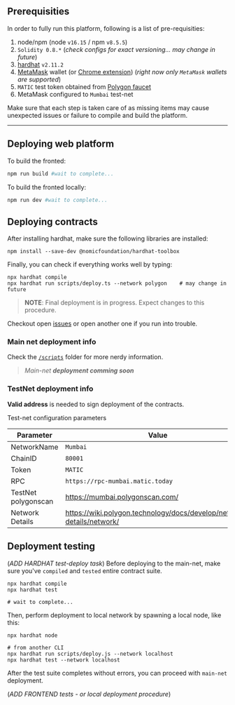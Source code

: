 ## Prerequisities
In order to fully run this platform, following is a list of pre-requisities:
1. node/npm (node `v16.15` / npm `v8.5.5`)
2. `Solidity 0.8.*` (_check configs for exact versioning... may change in future_)
3. [hardhat](https://hardhat.org/getting-started/#installation) `v2.11.2`
4. [MetaMask](https://metamask.io/) wallet (or [Chrome extension](https://chrome.google.com/webstore/detail/metamask/nkbihfbeogaeaoehlefnkodbefgpgknn?hl=en)) (_right now only `MetaMask` wallets are supported_)
5. `MATIC` test token obtained from [Polygon faucet](https://faucet.polygon.technology/)
6. MetaMask configured to `Mumbai` test-net

Make sure that each step is taken care of as missing items may cause unexpected issues or failure to compile and build the platform.

--- 
## Deploying web platform
To build the fronted:
```bash
npm run build #wait to complete...
```

To build the fronted locally:
```bash
npm run dev #wait to complete...
```

## Deploying contracts

After installing hardhat, make sure the following libraries are installed:
```
npm install --save-dev @nomicfoundation/hardhat-toolbox
```

Finally, you can check if everything works well by typing:
```
npx hardhat compile
npx hardhat run scripts/deploy.ts --network polygon    # may change in future
```

> **NOTE**: Final deployment is in progress. Expect changes to this procedure.

Checkout open [issues](https://github.com/vexy/simple_voting/issues) or open another one if you run into trouble.

### Main net deployment info
Check the [`/scripts`](/scripts/) folder for more nerdy information.

> _Main-net **deployment comming soon**_

### TestNet deployment info
**Valid address** is needed to sign deployment of the contracts.  

Test-net configuration parameters

|Parameter|Value|
|-|-|
|NetworkName|`Mumbai`|
|ChainID|`80001`|
|Token|`MATIC`|
|RPC|`https://rpc-mumbai.matic.today`|
|TestNet polygonscan|https://mumbai.polygonscan.com/|
|Network Details|https://wiki.polygon.technology/docs/develop/network-details/network/|

## Deployment testing
(_ADD HARDHAT test-deploy task_)
Before deploying to the main-net, make sure you've `compiled` and `tested` entire contract suite.
```
npx hardhat compile
npx hardhat test

# wait to complete...
```

Then, perform deployment to local network by spawning a local node, like this:
```
npx hardhat node

# from another CLI
npx hardhat run scripts/deploy.js --network localhost
npx hardhat test --network localhost
```

After the test suite completes without errors, you can proceed with `main-net` deployment.

(_ADD FRONTEND tests - or local deployment procedure_)